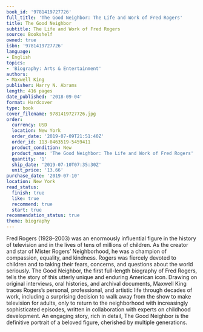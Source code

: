 ```yaml
---
book_id: '9781419727726'
full_title: 'The Good Neighbor: The Life and Work of Fred Rogers'
title: The Good Neighbor
subtitle: The Life and Work of Fred Rogers
source: Bookshelf
owned: true
isbn: '9781419727726'
language:
- English
topics:
- 'Biography: Arts & Entertainment'
authors:
- Maxwell King
publisher: Harry N. Abrams
length: 416 pages
date_published: '2018-09-04'
format: Hardcover
type: book
cover_filename: 9781419727726.jpg
order:
  currency: USD
  location: New York
  order_date: '2019-07-09T21:51:40Z'
  order_id: 113-0463519-5459411
  product_condition: New
  product_name: 'The Good Neighbor: The Life and Work of Fred Rogers'
  quantity: '1'
  ship_date: '2019-07-10T07:35:30Z'
  unit_price: '13.66'
purchase_date: '2019-07-10'
location: New York
read_status:
  finish: true
  like: true
  recommend: true
  start: true
recommendation_status: true
theme: biography
---
```

Fred Rogers (1928–2003) was an enormously influential figure in the history of television and in the lives of tens of millions of children. As the creator and star of Mister Rogers’ Neighborhood, he was a champion of compassion, equality, and kindness. Rogers was fiercely devoted to children and to taking their fears, concerns, and questions about the world seriously.
The Good Neighbor, the first full-length biography of Fred Rogers, tells the story of this utterly unique and enduring American icon. Drawing on original interviews, oral histories, and archival documents, Maxwell King traces Rogers’s personal, professional, and artistic life through decades of work, including a surprising decision to walk away from the show to make television for adults, only to return to the neighborhood with increasingly sophisticated episodes, written in collaboration with experts on childhood development. An engaging story, rich in detail, The Good Neighbor is the definitive portrait of a beloved figure, cherished by multiple generations.
